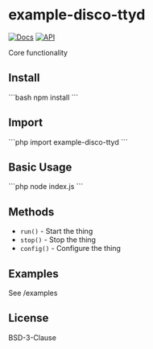 # example-disco-ttyd

[![Docs](https://img.shields.io/badge/docs-quick_reference-blue)]()
[![API](https://img.shields.io/badge/API-stable-green)]()

Core functionality

## Install
\`\`\`bash
npm install
\`\`\`

## Import
\`\`\`php
import example-disco-ttyd
\`\`\`

## Basic Usage
\`\`\`php
node index.js
\`\`\`

## Methods
- `run()` - Start the thing
- `stop()` - Stop the thing
- `config()` - Configure the thing

## Examples
See /examples

## License
BSD-3-Clause
